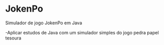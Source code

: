 # JokenPo

Simulador de jogo JokenPo em Java

-Aplicar estudos de Java com um simulador simples do jogo pedra papel tesoura

